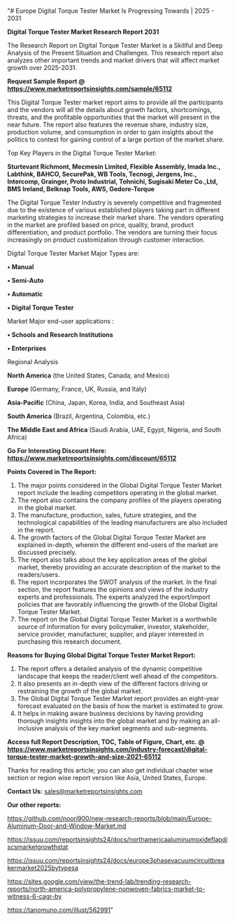 "# Europe Digital Torque Tester Market Is Progressing Towards | 2025 - 2031

<strong>Digital Torque Tester Market Research Report 2031</strong>

The Research Report on Digital Torque Tester Market is a Skillful and Deep Analysis of the Present Situation and Challenges. This research report also analyzes other important trends and market drivers that will affect market growth over 2025-2031.

<strong>Request Sample Report @ <a href=https://www.marketreportsinsights.com/sample/65112>https://www.marketreportsinsights.com/sample/65112</a></strong>

This Digital Torque Tester market report aims to provide all the participants and the vendors will all the details about growth factors, shortcomings, threats, and the profitable opportunities that the market will present in the near future. The report also features the revenue share, industry size, production volume, and consumption in order to gain insights about the politics to contest for gaining control of a large portion of the market share.

Top Key Players in the Digital Torque Tester Market:

<strong>Sturtevant Richmont, Mecmesin Limited, Flexible Assembly, Imada Inc., Labthink, BAHCO, SecurePak, WB Tools, Tecnogi, Jergens, Inc., Intercomp, Grainger, Proto Industrial, Tohnichi, Sugisaki Meter Co.,Ltd, BMS Ireland, Belknap Tools, AWS, Gedore-Torque</strong>

The Digital Torque Tester Industry is severely competitive and fragmented due to the existence of various established players taking part in different marketing strategies to increase their market share. The vendors operating in the market are profiled based on price, quality, brand, product differentiation, and product portfolio. The vendors are turning their focus increasingly on product customization through customer interaction.

Digital Torque Tester Market Major Types are:

<strong>• Manual

• Semi-Auto

• Automatic

• Digital Torque Tester</strong>

Market Major end-user applications :

<strong>• Schools and Research Institutions

• Enterprises</strong>

Regional Analysis

</u><strong><b>North America</b></strong> (the United States, Canada, and Mexico)

<strong><b>Europe </b></strong>(Germany, France, UK, Russia, and Italy)

<strong><b>Asia-Pacific</b></strong> (China, Japan, Korea, India, and Southeast Asia)

<strong><b>South America</b></strong> (Brazil, Argentina, Colombia, etc.)

<strong><b>The Middle East and Africa</b></strong> (Saudi Arabia, UAE, Egypt, Nigeria, and South Africa)

<strong>Go For Interesting Discount Here: <a href=https://www.marketreportsinsights.com/discount/65112>https://www.marketreportsinsights.com/discount/65112</a></strong>

<strong>Points Covered in The Report:</strong>
<ol>
  <li>The major points considered in the Global Digital Torque Tester Market report include the leading competitors operating in the global market.</li>
  <li>The report also contains the company profiles of the players operating in the global market.</li>
  <li>The manufacture, production, sales, future strategies, and the technological capabilities of the leading manufacturers are also included in the report.</li>
  <li>The growth factors of the Global Digital Torque Tester Market are explained in-depth, wherein the different end-users of the market are discussed precisely.</li>
  <li>The report also talks about the key application areas of the global market, thereby providing an accurate description of the market to the readers/users.</li>
  <li>The report incorporates the SWOT analysis of the market. In the final section, the report features the opinions and views of the industry experts and professionals. The experts analyzed the export/import policies that are favorably influencing the growth of the Global Digital Torque Tester Market.</li>
  <li>The report on the Global Digital Torque Tester Market is a worthwhile source of information for every policymaker, investor, stakeholder, service provider, manufacturer, supplier, and player interested in purchasing this research document.</li>
</ol>
<strong>Reasons for Buying Global Digital Torque Tester Market Report:</strong>

<ol>
  <li>The report offers a detailed analysis of the dynamic competitive landscape that keeps the reader/client well ahead of the competitors.</li>
  <li>It also presents an in-depth view of the different factors driving or restraining the growth of the global market.</li>
  <li>The Global Digital Torque Tester Market report provides an eight-year forecast evaluated on the basis of how the market is estimated to grow.</li>
  <li>It helps in making aware business decisions by having providing thorough insights insights into the global market and by making an all-inclusive analysis of the key market segments and sub-segments.</li>
</ol>
<strong>Access full Report Description, TOC, Table of Figure, Chart, etc. @ <a href=https://www.marketreportsinsights.com/industry-forecast/digital-torque-tester-market-growth-and-size-2021-65112>https://www.marketreportsinsights.com/industry-forecast/digital-torque-tester-market-growth-and-size-2021-65112</a></strong>


Thanks for reading this article; you can also get individual chapter wise section or region wise report version like Asia, United States, Europe.

<strong>Contact Us:</strong>
sales@marketreportsinsights.com

<strong>Our other reports:</strong>

<a href=https://github.com/noori900/new-research-reports/blob/main/Europe-Aluminum-Door-and-Window-Market.md>https://github.com/noori900/new-research-reports/blob/main/Europe-Aluminum-Door-and-Window-Market.md</a>

<a href=https://issuu.com/reportsinsights24/docs/northamericaaluminumoxideflapdiscsmarketgrowthstat>https://issuu.com/reportsinsights24/docs/northamericaaluminumoxideflapdiscsmarketgrowthstat</a>

<a href=https://issuu.com/reportsinsights24/docs/europe3phasevacuumcircuitbreakermarket2025bytypesa>https://issuu.com/reportsinsights24/docs/europe3phasevacuumcircuitbreakermarket2025bytypesa</a>

<a href=https://sites.google.com/view/the-trend-lab/trending-research-reports/north-america-polypropylene-nonwoven-fabrics-market-to-witness-6-cagr-by>https://sites.google.com/view/the-trend-lab/trending-research-reports/north-america-polypropylene-nonwoven-fabrics-market-to-witness-6-cagr-by</a>

<a href=https://tanomuno.com/illust/562991>https://tanomuno.com/illust/562991</a>"

